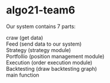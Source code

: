 # algo21-team6

Our system contains 7 parts:

craw (get data)  
Feed (send data to our system)  
Strategy (strategy module)  
Portfollio (position management module)  
Execution (order execution module)  
Backtesting (draw backtesting graph)  
main function  
